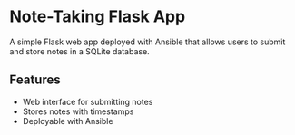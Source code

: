 # Note-Taking Flask App

A simple Flask web app deployed with Ansible that allows users to submit and store notes in a SQLite database.

## Features
- Web interface for submitting notes
- Stores notes with timestamps
- Deployable with Ansible
